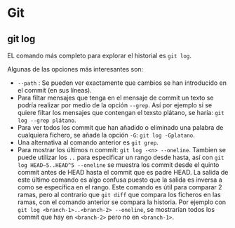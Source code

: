 # Git

## git log

EL comando más completo para explorar el historial es `git log`.

Algunas de las opciones más interesantes son:

* `--path` : Se pueden ver exactamente que cambios se han introducido en el commit (en sus líneas).
* Para filtar mensajes que tenga en el mensaje de commit un texto se podría realizar por medio de la opción `--grep`.  Así por ejemplo si se quiere filtar los mensajes que contengan el texsto plátano, se haría: `git log --grep plátano`.
* Para ver todos los commit que han añadido o eliminado una palabra de cualquiera fichero, se añade la opción `-G`: `git log -Gplatano`.
*  Una alternativa al comando anterior es `git grep`.
* Para mostrar los últimos n commit: `git log -<n> --oneline`. Tambien se puede utilizar los `..` para especificar un rango desde hasta, así con `git log HEAD~5..HEAD^5 --oneline`  se muestra los commit desde el quinto commit antes de HEAD  hasta el commit que es padre HEAD. La salida de este último comando es algo confusa puesto que la salida es inversa a como se específica en el rango. Este comando es útil para comparar 2 ramas, pero al contrario que `git diff` que compara los ficheros en las ramas, con el comando anterior se compara la historia. Por ejemplo con `git log <branch-1>..<branch-2> --oneline`, se mostrarían todos los commit que hay en `<branch-2>` pero no en `<branch-1>`.
